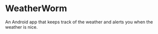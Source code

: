 # WeatherWorm
An Android app that keeps track of the weather and alerts you when the weather is nice.
